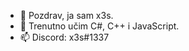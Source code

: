 - 👋 Pozdrav, ja sam x3s.
- 🌱 Trenutno učim C#, C++ i JavaScript.
- 📫 Discord: x3s#1337

<!---
zevs1402/zevs1402 is a ✨ special ✨ repository because its `README.md` (this file) appears on your GitHub profile.
You can click the Preview link to take a look at your changes.
--->
